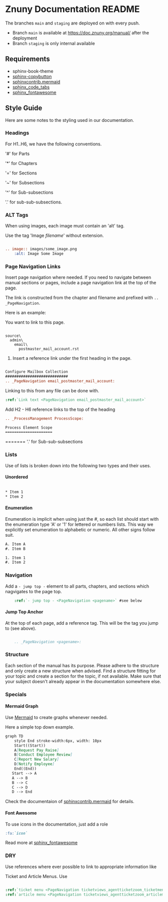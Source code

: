 # Znuny Documentation README

The branches `main` and `staging` are deployed on with every push.

- Branch `main` is available at https://doc.znuny.org/manual/ after the deployment
- Branch `staging` is only internal available

## Requirements

- sphinx-book-theme
- [sphinx-copybutton](https://sphinx-copybutton.readthedocs.io/en/latest/)
- [sphinxcontrib.mermaid](https://github.com/mgaitan/sphinxcontrib-mermaid)
- [sphinx_code_tabs](https://github.com/coldfix/sphinx-code-tabs)
- [sphinx_fontawesome](https://github.com/fraoustin/sphinx_fontawesome)

## Style Guide

Here are some notes to the styling used in our documentation.

### Headings

For H1..H6, we have the following conventions.

'#' for Parts

'*' for Chapters

'=' for Sections

'~' for Subsections

'^' for Sub-subsections

'.' for sub-sub-subsections.

### ALT Tags

When using images, each image must contain an 'alt' tag.

Use the tag 'Image *filename*' without extension.

```rst

.. image:: images/some_image.png
    :alt: Image Some Image

```

### Page Navigation Links

Insert page navigation where needed. If you need to navigate between manual sections or pages, include a page navigation link at the top of the page.

The link is constructed from the chapter and filename and prefixed with ``.. _PageNavigation``.

Here is an example:

You want to link to this page.

```screen

source\
  admin\
    email\
      postmaster_mail_account.rst
```

1. Insert a reference link under the first heading in the page.

```rst

Configure Mailbox Collection
############################
.. _PageNavigation email_postmaster_mail_account:

```


Linking to this from any file can be done with.

```rst
:ref:`Link text <PageNavigation email_postmaster_mail_account>`
```

Add H2 - H6 reference links to the top of the heading

```rst
.. _ProcessManagement ProcessScope:

Process Element Scope
=====================
```
=======
'.' for Sub-sub-subsections

### Lists

Use of lists is broken down into the following two types and their uses.

#### Unordered

```rst

* Item 1
* Item 2

```

#### Enumeration

Enumeration is implicit when using just the #, so each list should start with the enumeration type 'A' or '1' for lettered or numbers lists. This way we explicitly set enumeration to alphabetic or numeric. All other signs follow suit.

```rst
A. Item A
#. Item B
```

```rst
1. Item 1
#. Item 2
```

### Navigation

Add a ``- jump top -`` element to all parts, chapters, and sections which nagvigates to the page top.

```rst
    :ref:`- jump top - <PageNavigation <pagename>` #see belew
```

#### Jump Top Anchor
At the top of each page, add a reference tag. This will be the tag you jump to (see above).

```rst

    .. _PageNavigation <pagename>:

```

### Structure

Each section of the manual has its purpose. Please adhere to the structure and only create a new structure when advised. Find a structure fitting for your topic and create a section for the topic, if not available. Make sure that your subject doesn't already appear in the documentation somewhere else.

### Specials

#### Mermaid Graph

Use [Mermaid](https://mermaid-js.github.io/mermaid) to create graphs whenever needed.


Here a simple top down example.

```md
graph TD
    style End stroke-width:6px, width: 10px
    Start((Start))
    A[Request Pay Raise]
    B[Conduct Employee Review]
    C[Report New Salary]
    D[Notify Employee]
    End((End))
   Start --> A
   A --> B
   B --> C
   C --> D
   D --> End

```

Check the documentaion of [sphinxcontrib.mermaid](https://github.com/mgaitan/sphinxcontrib-mermaid) for details.


#### Font Awesome

To use icons in the documentation, just add a role

```md
:fa:`icon`
```
Read more at [sphinx_fontawesome](https://github.com/fraoustin/sphinx_fontawesome)

### DRY

Use references where ever possible to link to appropriate information like

Ticket and Article Menus. Use

```rst

:ref:`ticket menu <PageNavigation ticketviews_agentticketzoom_ticketmenu>`.
:ref:`article menu <PageNavigation ticketviews_agentticketzoom_articlemenu>`

```

